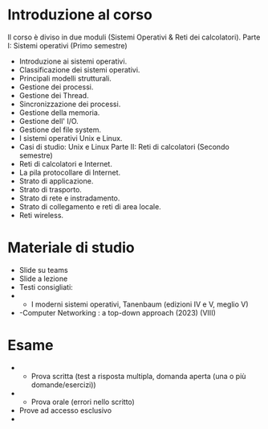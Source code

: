 # Introduzione al corso
Il corso è diviso in due moduli (Sistemi Operativi & Reti dei calcolatori).
Parte I: Sistemi operativi (Primo semestre) 
- Introduzione ai sistemi operativi. 
- Classificazione dei sistemi operativi. 
- Principali modelli strutturali. 
- Gestione dei processi. 
- Gestione dei Thread. 
- Sincronizzazione dei processi. 
- Gestione della memoria. 
- Gestione dell' I/O. 
- Gestione del file system. 
- I sistemi operativi Unix e Linux. 
- Casi di studio: Unix e Linux 
Parte II: Reti di calcolatori (Secondo semestre) 
- Reti di calcolatori e Internet. 
- La pila protocollare di Internet. 
- Strato di applicazione. 
- Strato di trasporto. 
- Strato di rete e instradamento. 
- Strato di collegamento e reti di area locale. 
- Reti wireless.
# Materiale di studio
- Slide su teams
- Slide a lezione
- Testi consigliati:
- - I moderni sistemi operativi, Tanenbaum (edizioni IV e V, meglio V)
- -Computer Networking : a top-down approach (2023) (VIII)
# Esame
- - Prova scritta (test a risposta multipla, domanda aperta (una o più domande/esercizi))
- - Prova orale (errori nello scritto)
- Prove ad accesso esclusivo
- 